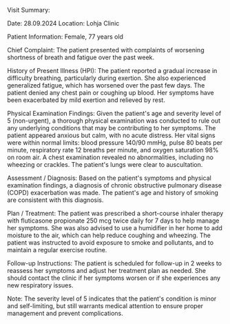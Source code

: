 Visit Summary:

Date: 28.09.2024
Location: Lohja Clinic

Patient Information:
Female, 77 years old

Chief Complaint:
The patient presented with complaints of worsening shortness of breath and fatigue over the past week.

History of Present Illness (HPI):
The patient reported a gradual increase in difficulty breathing, particularly during exertion. She also experienced generalized fatigue, which has worsened over the past few days. The patient denied any chest pain or coughing up blood. Her symptoms have been exacerbated by mild exertion and relieved by rest.

Physical Examination Findings:
Given the patient's age and severity level of 5 (non-urgent), a thorough physical examination was conducted to rule out any underlying conditions that may be contributing to her symptoms. The patient appeared anxious but calm, with no acute distress. Her vital signs were within normal limits: blood pressure 140/90 mmHg, pulse 80 beats per minute, respiratory rate 12 breaths per minute, and oxygen saturation 98% on room air. A chest examination revealed no abnormalities, including no wheezing or crackles. The patient's lungs were clear to auscultation.

Assessment / Diagnosis:
Based on the patient's symptoms and physical examination findings, a diagnosis of chronic obstructive pulmonary disease (COPD) exacerbation was made. The patient's age and history of smoking are consistent with this diagnosis.

Plan / Treatment:
The patient was prescribed a short-course inhaler therapy with fluticasone propionate 250 mcg twice daily for 7 days to help manage her symptoms. She was also advised to use a humidifier in her home to add moisture to the air, which can help reduce coughing and wheezing. The patient was instructed to avoid exposure to smoke and pollutants, and to maintain a regular exercise routine.

Follow-up Instructions:
The patient is scheduled for follow-up in 2 weeks to reassess her symptoms and adjust her treatment plan as needed. She should contact the clinic if her symptoms worsen or if she experiences any new respiratory issues.

Note: The severity level of 5 indicates that the patient's condition is minor and self-limiting, but still warrants medical attention to ensure proper management and prevent complications.